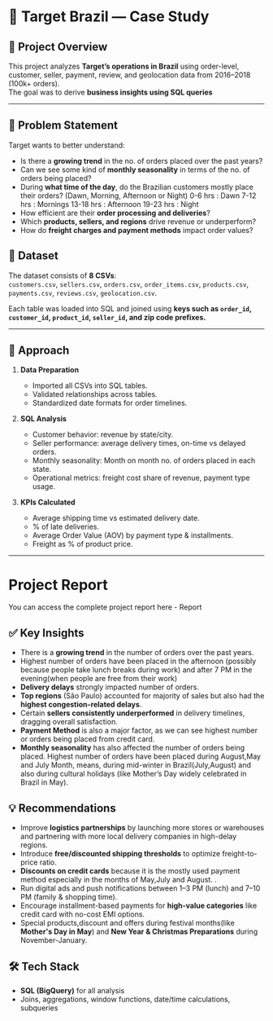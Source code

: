 # 🛒 Target Brazil — Case Study

## 📌 Project Overview
This project analyzes **Target’s operations in Brazil** using order-level, customer, seller, payment, review, and geolocation data from 2016–2018 (100k+ orders).  
The goal was to derive **business insights using SQL queries**

---

## 🎯 Problem Statement
Target wants to better understand:
- Is there a **growing trend** in the no. of orders placed over the past years?
- Can we see some kind of **monthly seasonality** in terms of the no. of orders being placed?
- During **what time of the day**, do the Brazilian customers mostly place their orders? (Dawn, Morning, Afternoon or Night)
     0-6 hrs   : Dawn
     7-12 hrs  : Mornings
     13-18 hrs : Afternoon
     19-23 hrs : Night
- How efficient are their **order processing and deliveries**?  
- Which **products, sellers, and regions** drive revenue or underperform?  
- How do **freight charges and payment methods** impact order values?   


## 📂 Dataset
The dataset consists of **8 CSVs**:  
`customers.csv`, `sellers.csv`, `orders.csv`, `order_items.csv`, `products.csv`, `payments.csv`, `reviews.csv`, `geolocation.csv`.

Each table was loaded into SQL and joined using **keys such as `order_id`, `customer_id`, `product_id`, `seller_id`, and zip code prefixes.**

---

## 🔎 Approach
1. **Data Preparation**
   - Imported all CSVs into SQL tables.
   - Validated relationships across tables.
   - Standardized date formats for order timelines.

2. **SQL Analysis**
   - Customer behavior: revenue by state/city.  
   - Seller performance: average delivery times, on-time vs delayed orders.  
   - Monthly seasonality: Month on month no. of orders placed in each state.
   - Operational metrics: freight cost share of revenue, payment type usage.  
 

3. **KPIs Calculated**
   - Average shipping time vs estimated delivery date.  
   - % of late deliveries.  
   - Average Order Value (AOV) by payment type & installments.  
   - Freight as % of product price.  
---

# Project Report 
You can access the complete project report here - Report

## ✅ Key Insights

- There is a **growing trend** in the number of orders over the past years.
- Highest number of orders have been placed in the afternoon (possibly because people take lunch breaks during work) and after 7 PM in the evening(when people are free from their work)
- **Delivery delays** strongly impacted number of orders. 
- **Top regions** (São Paulo) accounted for majority of sales but also had the **highest congestion-related delays**.  
- Certain **sellers consistently underperformed** in delivery timelines, dragging overall satisfaction.
- **Payment Method** is also a major factor, as we can see highest number or orders being placed from credit card.
- **Monthly seasonality** has also affected the number of orders being placed. Highest number of orders have been placed during August,May and July  Month, means, during mid-winter in Brazil(July,August) and also during cultural holidays (like Mother’s Day widely celebrated in Brazil in May). 

## 💡 Recommendations

- Improve **logistics partnerships** by launching more stores or warehouses and partnering with more local delivery companies in high-delay regions.  
- Introduce **free/discounted shipping thresholds** to optimize freight-to-price ratio.  
- **Discounts on credit cards** because it is the mostly used payment method especially in the months of May,July and August. .  
- Run digital ads and push notifications between 1–3 PM (lunch) and 7–10 PM (family & shopping time). 
- Encourage installment-based payments for **high-value categories** like credit card with no-cost EMI options. 
- Special products,discount and offers during festival months(like **Mother's Day in May**) and **New Year & Christmas Preparations** during November-January.

## 🛠️ Tech Stack
- **SQL (BigQuery)** for all analysis  
- Joins, aggregations, window functions, date/time calculations, subqueries


